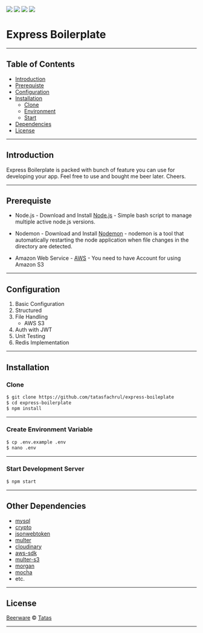 ![](https://img.shields.io/badge/Code%20Style-Standard-yellow.svg)
![](https://img.shields.io/badge/Dependencies-Express-green.svg)
![](https://img.shields.io/badge/Cloud%20Storage-Amazon%20Web%20Service-orange.svg)
![](https://img.shields.io/badge/License-Beerware-yellowgreen.svg)

# Express Boilerplate


---
## Table of Contents

- [Introduction](#introduction)
- [Prerequiste](#prerequiste)
- [Configuration](#configuration)
- [Installation](#installation)
  - [Clone](#clone)
  - [Environment](#create-environment-variable)
  - [Start](#start-development-server)
- [Dependencies](#dependencies)
- [License](#license)
---

## Introduction

Express Boilerplate is packed with bunch of feature you can use for developing your app. Feel free to use and bought me beer later. Cheers.

---


## Prerequiste

- Node.js - Download and Install [Node.js](https://nodejs.org/en/) - Simple bash script to manage multiple active node.js versions.

- Nodemon - Download and Install [Nodemon](https://nodemon.io/) - nodemon is a tool that automatically restarting the node application when file changes in the directory are detected.

- Amazon Web Service - [AWS](https://aws.amazon.com/) - You need to have Account for using Amazon S3
---

## Configuration

<ol>
  <li>Basic Configuration</li>
  <li>Structured</li>
  <li>File Handling
    <ul>
      <li>AWS S3</li>
    </ul>
  </li>
  <li>Auth with JWT</li>
  <li>Unit Testing</li>
  <li>Redis Implementation</li>
</ol>

---

## Installation

### Clone
```bash
$ git clone https://github.com/tatasfachrul/express-boileplate
$ cd express-boilerplate
$ npm install
```
---

### Create Environment Variable
```bash
$ cp .env.example .env
$ nano .env
```
---
### Start Development Server
```bash
$ npm start
```
---

## Other Dependencies

- [mysql](#)
- [crypto](#)
- [jsonwebtoken](#)
- [multer](#)
- [cloudinary](#)
- [aws-sdk](#)
- [multer-s3](#)
- [morgan](#)
- [mocha](#)
- etc.

---


## License

[Beerware](https://en.wikipedia.org/wiki/Beerware "Beerware") © [Tatas](https://github.com/tatasfachrul "Tatas")

---
